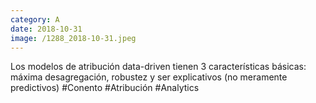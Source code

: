 ```yaml
--- 
category: A 
date: 2018-10-31 
image: /1288_2018-10-31.jpeg 
--- 
```


Los modelos de atribución data-driven tienen 3 características básicas: máxima desagregación, robustez y ser explicativos (no meramente predictivos) #Conento #Atribución #Analytics